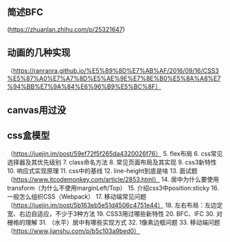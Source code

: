 ## 简述BFC
(https://zhuanlan.zhihu.com/p/25321647)

## 动画的几种实现
（https://ranranra.github.io/%E5%89%8D%E7%AB%AF/2016/09/16/CSS3%E5%87%A0%E7%A7%8D%E5%AE%9E%E7%8E%B0%E5%8A%A8%E7%94%BB%E7%9A%84%E6%96%B9%E5%BC%8F）

## canvas用过没

## css盒模型
（https://juejin.im/post/59ef72f5f265da4320026f76）
5. flex布局
6. css常见选择器及其优先级别
7. class命名方法
8. 常见页面布局及其实现
9. css3新特性
10. 响应式实现原理
11. css中的基线
12. line-height到底是啥
13. 面试题（https://www.itcodemonkey.com/article/2853.html）
14. 居中为什么要使用transform（为什么不使用marginLeft/Top）
15. 介绍css3中position:sticky
16. 一般怎么组织CSS（Webpack）
17. 移动端常见问题（https://juejin.im/post/5b163eb5e51d4506c4751e44）
18. 左右布局：左边定宽、右边自适应，不少于3种方法
19. CSS3用过哪些新特性
20. BFC、IFC
30. 对栅格的理解
31. （水平）居中有哪些实现方式
32. 1像素边框问题
33. 移动端问题（https://www.jianshu.com/p/b5c103a9bed0）
